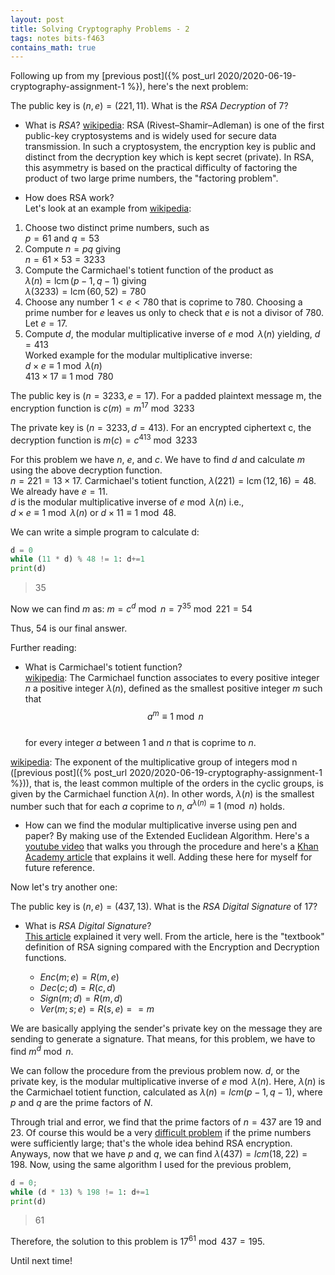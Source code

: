 ```yaml
---
layout: post
title: Solving Cryptography Problems - 2
tags: notes bits-f463
contains_math: true
---
```


Following up from my [previous post]({% post_url 2020/2020-06-19-cryptography-assignment-1 %}), here's the next problem:

The public key is $(n, e) = (221, 11)$. What is the _RSA Decryption_ of $7$?

- What is _RSA_?
[wikipedia](https://en.wikipedia.org/wiki/RSA_(cryptosystem)): RSA (Rivest–Shamir–Adleman) is one of the first public-key cryptosystems and is widely used for secure data transmission. In such a cryptosystem, the encryption key is public and distinct from the decryption key which is kept secret (private). In RSA, this asymmetry is based on the practical difficulty of factoring the product of two large prime numbers, the "factoring problem". 

- How does RSA work?  
Let's look at an example from [wikipedia](https://en.wikipedia.org/wiki/RSA_(cryptosystem)#Example):  

1. Choose two distinct prime numbers, such as  
$p = 61$ and $q = 53$
1. Compute $n = pq$ giving  
$n = 61 \times 53 = 3233$
1. Compute the Carmichael's totient function of the product as  
$\lambda (n)=\operatorname {lcm} (p-1,q-1)$ giving  
$\lambda (3233)=\operatorname {lcm} (60,52)=780$
1. Choose any number $1 \lt e \lt 780$ that is coprime to $780$. Choosing a prime number for $e$ leaves us only to check that $e$ is not a divisor of $780$. Let $e = 17$.
1. Compute $d$, the modular multiplicative inverse of $e \bmod \lambda(n)$ yielding, $d = 413$  
    Worked example for the modular multiplicative inverse:  
    $d\times e \equiv 1{\bmod {\lambda }}(n)$  
    $413\times 17 \equiv 1{\bmod {7}}80$

The public key is $(n = 3233, e = 17)$. For a padded plaintext message m, the encryption function is $c(m)=m^{17} \bmod 3233$

The private key is $(n = 3233, d = 413)$. For an encrypted ciphertext c, the decryption function is $m(c)=c^{413} \bmod 3233$

For this problem we have $n$, $e$, and $c$. We have to find $d$ and calculate $m$ using the above decryption function.  
$n = 221 = 13 \times 17$. Carmichael's totient function, $\lambda (221)=\operatorname {lcm} (12,16)=48$. We already have $e = 11$.  
$d$ is the modular multiplicative inverse of $e \bmod \lambda(n)$ i.e.,  
$d \times e \equiv 1 \bmod \lambda (n)$ or $d \times 11 \equiv 1 \bmod 48$.  

We can write a simple program to calculate d:

```python
d = 0
while (11 * d) % 48 != 1: d+=1
print(d)
```

> 35

Now we can find $m$ as: $m = c ^ d \bmod n = 7 ^{35} \bmod 221 = 54$

Thus, 54 is our final answer.

Further reading:
- What is Carmichael's totient function?  
[wikipedia](https://en.wikipedia.org/wiki/Carmichael_function): The Carmichael function associates to every positive integer $n$ a positive integer $\lambda (n)$, defined as the smallest positive integer $m$ such that  
$$ a^m \equiv 1 \bmod n $$  
for every integer $a$ between $1$ and $n$ that is coprime to $n$. 

[wikipedia](https://en.wikipedia.org/wiki/Multiplicative_group_of_integers_modulo_n#General_composite_numbers): The exponent of the multiplicative group of integers mod n ([previous post]({% post_url 2020/2020-06-19-cryptography-assignment-1 %})), that is, the least common multiple of the orders in the cyclic groups, is given by the Carmichael function $\lambda (n)$. In other words, $\lambda (n)$ is the smallest number such that for each $a$ coprime to $n$, $a^{\lambda(n)} \equiv 1 \pmod n$ holds.

- How can we find the modular multiplicative inverse using pen and paper?
By making use of the Extended Euclidean Algorithm. Here's a [youtube video](https://www.youtube.com/watch?v=fz1vxq5ts5I) that walks you through the procedure and here's a [Khan Academy article](https://www.khanacademy.org/computing/computer-science/cryptography/modarithmetic/a/the-euclidean-algorithm) that explains it well. Adding these here for myself for future reference.

Now let's try another one:

The public key is $(n, e) = (437, 13)$. What is the _RSA Digital Signature_ of $17$?

- What is _RSA Digital Signature_?  
[This article](https://www.cs.cornell.edu/courses/cs5430/2015sp/notes/rsa_sign_vs_dec.php) explained it very well. From the article, here is the "textbook" definition of RSA signing compared with the Encryption and Decryption functions.

    - $Enc(m; e) = R(m,e)$  
    - $Dec(c; d) = R(c,d)$  
    - $Sign(m; d) = R(m,d)$  
    - $Ver(m; s; e) = R(s,e) == m$  

We are basically applying the sender's private key on the message they are sending to generate a signature. That means, for this problem, we have to find $m^d \bmod n$.

We can follow the procedure from the previous problem now. $d$, or the private key, is the modular multiplicative inverse of $e \bmod \lambda (n)$. Here, $\lambda (n)$ is the Carmichael totient function, calculated as $\lambda (n) = lcm (p-1, q-1)$, where $p$ and $q$ are the prime factors of $N$. 

Through trial and error, we find that the prime factors of $n = 437$ are $19$ and $23$. Of course this would be a very [difficult problem](https://en.wikipedia.org/wiki/Integer_factorization) if the prime numbers were sufficiently large; that's the whole idea behind RSA encryption. Anyways, now that we have $p$ and $q$, we can find $\lambda (437) = lcm (18, 22) = 198$. Now, using the same algorithm I used for the previous problem,

```python
d = 0;
while (d * 13) % 198 != 1: d+=1
print(d)
```
> 61

Therefore, the solution to this problem is $17^{61}\bmod 437 = 195$.

Until next time!
